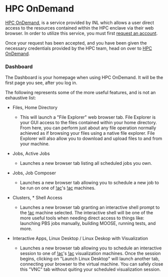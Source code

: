 # HPC OnDemand

[HPC OnDemand](https://hpcondemand.inl.gov/pun/sys/dashboard), is a service provided by INL which
allows a user direct access to the resources contained within the HPC enclave via their web browser.
In order to utilize this service, you must first [request an account](https://inl.gov/ncrc).

Once your request has been accepted, and you have been given the necessary credentials provided by
the HPC team, head on over to [HPC OnDemand](https://hpcondemand.inl.gov/pun/sys/dashboard).

### Dashboard

The Dashboard is your homepage when using HPC OnDemand. It will be the first page you see, after you
log in.

The following represents some of the more useful features, and is not an exhaustive list:

- Files, Home Directory

  - This will launch a "File Explorer" web browser tab.
    File Explorer is your GUI access to the files contained within your home directory. From here,
    you can perform just about any file operation normally achieved as if browsing your files using
    a native file explorer. File Explorer will also allow you to download and upload files to and
    from your machine.

<!-- intentional double space -->

- Jobs, Active Jobs

  - Launches a new browser tab listing all scheduled jobs you own.

<!-- intentional double space -->

- Jobs, Job Composer

  - Launches a new browser tab allowing you to schedule a new job to be run on one of [!ac](INL)'s
   [!ac](HPC) machines.

<!-- intentional double space -->

- Clusters, * Shell Access

  - Launches a new browser tab granting an interactive shell prompt to the [!ac](HPC) machine
   selected. The interactive shell will be one of the more useful tools when needing direct access
   to things like: launching PBS jobs manually, building MOOSE, running tests, and more.

<!-- intentional double space -->

- Interactive Apps, Linux Desktop / Linux Deskop with Visualization

  - Launches a new browser tab allowing you to schedule an interactive session to one of
   [!ac](INL)'s [!ac](HPC) visualization machines. Once the session begins, clicking on "Launch
   Linux Desktop" will launch another tab, connecting your browser to the virtual machine. You can
   safely close this "VNC" tab without quiting your scheduled visualization session.
